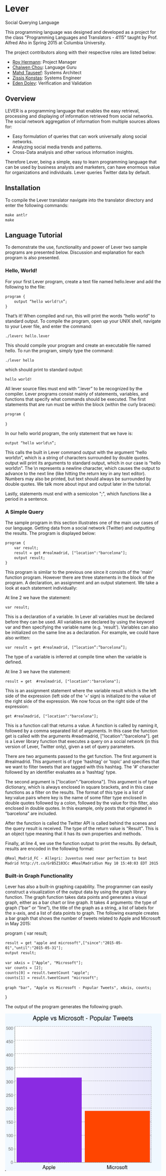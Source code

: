 # Lever
Social Querying Language

This programming language was designed and developed as a project for the class "Programming Languages and Translators - 4115" taught by Prof. Alfred Aho in Spring 2015 at Columbia University.

The project contributors along with their respective roles are listed below:

- [Roy Hermann](https://github.com/royherma): Project Manager
- [Chaiwen Chou](https://github.com/chaiwen): Language Guru
- [Mahd Tauseef](https://github.com/mahdt): Systems Architect
- [Zissis Konstas](https://github.com/zkonstas): Systems Engineer
- [Eden Dolev](https://github.com/edolev89): Verification and Validation

## Overview

LEVER is a programming language that enables the easy retrieval, processing and displaying of information retrieved from social networks. The social network aggregation of information from multiple sources allows for:

- Easy formulation of queries that can work universally along social networks.
- Analyzing social media trends and patterns. 
- Cross-Data analysis and other various information insights.

Therefore Lever, being a simple, easy to learn programming language that can be used by business analysts and marketers, can have enormous value for organizations and individuals. Lever queries Twitter data by default.

## Installation

To compile the Lever translator navigate into the translator directory and enter the following commands:

	make antlr
	make

## Language Tutorial

To demonstrate the use, functionality and power of Lever two sample programs are presented below. Discussion and explanation for each program is also presented.

### Hello, World!

For your first Lever program, create a text file named hello.lever and add the following to the file:

	program {
		output “hello world!\n”;
	}

That’s it! When compiled and run, this will print the words “hello world” to standard output. To compile the program, open up your UNIX shell, navigate to your Lever file, and enter the command:

	./leverc hello.lever

This should compile your program and create an executable file named hello. To run the program, simply type the command:

	./lever hello

which should print to standard output:

	hello world!

All lever source files must end with “.lever” to be recognized by the compiler. Lever programs consist mainly of statements, variables, and functions that specify what commands should be executed. The first statements that are run must be within the block (within the curly braces):

	program {

	}

In our hello world program, the only statement that we have is:

	output “hello world\n”;

This calls the built in Lever command output with the argument “hello world\n”, which is a string of characters surrounded by double quotes. output will print its arguments to standard output, which in our case is “hello world\n”. The \n represents a newline character, which causes the output to advance to the next line (like hitting the return key in any text editor). Numbers may also be printed, but text should always be surrounded by double quotes. We talk more about input and output later in the tutorial.

Lastly, statements must end with a semicolon ";", which functions like a period in a sentence.

### A Simple Query

The sample program in this section illustrates one of the main use cases of our language. Getting data from a social network (Twitter) and outputting the results. The program is displayed below:
 
	program {
		var result;
		result = get #realmadrid, ["location":"barcelona"];
		output result;
	}
 
This program is similar to the previous one since it consists of the 'main' function program. However there are three statements in the block of the program. A declaration, an assignment and an output statement. We take a look at each statement individually:
 
At line 2 we have the statement: 

	var result;
 
This is a declaration of a variable. In Lever all variables must be declared before they can be used. All variables are declared by using the keyword var and then specifying the variable name (e.g. 'result'). Variables can also be initialized on the same line as a declaration. For example, we could have also written:

	var result = get #realmadrid, [“location”:”barcelona”];

The type of a variable is inferred at compile time when the variable is defined.

At line 3 we have the statement:

	result = get  #realmadrid, ["location":"barcelona"];
 
This is an assignment statement where the variable result which is the left side of the expression (left side of the ‘=’ sign) is initialized to the value of the right side of the expression. We now focus on the right side of the expression:

	get #realmadrid, ["location":"barcelona"];
 
This is a function call that returns a value. A function is called by naming it, followed by a comma separated list of arguments. In this case the function get is called with the arguments #readmadrid, ["location":"barcelona"]. get is a Lever library function that executes a query on a social network (in this version of Lever, Twitter only), given a set of query parameters.
 
There are two arguments passed to the get function. The first argument is #realmadrid. This argument is of type 'hashtag' or 'topic' and specifies that we want to filter tweets that are tagged with this hashtag. The '#' character followed by an identifier evaluates as a 'hashtag' type.
 
The second argument is ["location":"barcelona"]. This argument is of type dictionary, which is always enclosed in square brackets, and in this case functions as a filter on the results. The format of this type is a list of key:value pairs where key is the name of some filter type enclosed in double quotes followed by a colon, followed by the value for this filter, also enclosed in double quotes. In this example, only posts that originated in “barcelona” are included.
 
After the function is called the Twitter API is called behind the scenes and the query result is received. The type of the return value is "Result". This is an object type meaning that it has its own properties and methods.
 
Finally, at line 4, we use the function output to print the results. By default, results are encoded in the following format:

	@Real_Madrid_FC - Allegri: Juventus need near perfection to beat Madrid http://t.co/GrB5Z103Cc #RealMadridSun May 10 15:40:03 EDT 2015


### Built-in Graph Functionality

Lever has also a built-in graphing capability. The programmer can easily construct a visualization of the output data by using the graph library function. The graph function takes data points and generates a visual graph, either as a bar chart or line graph. It takes 4 arguments: the type of graph (“bar” or “line”), the title of the graph as a string, a list of labels for the x-axis, and a list of data points to graph. The following example creates a bar graph that shows the number of tweets related to Apple and Microsoft in May 2015:

 program {
	var result;

	result = get "apple and microsoft",["since":"2015-05-01","until":"2015-05-31"];
	output result;

	var xAxis = ["Apple", "Microsoft"];
	var counts = [2];
	counts[0] = result.tweetCount "apple";
	counts[1] = result.tweetCount "microsoft";
	 
	graph "bar", "Apple vs Microsoft - Popular Tweets", xAxis, counts;
 }

The output of the program generates the following graph.

![graph](images/graph.png)


